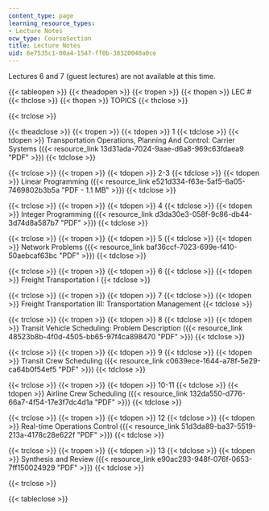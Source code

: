 ```yaml
---
content_type: page
learning_resource_types:
- Lecture Notes
ocw_type: CourseSection
title: Lecture Notes
uid: 6e7535c1-00a4-1547-ff0b-38320040a0ce
---
```


Lectures 6 and 7 (guest lectures) are not available at this time.

{{< tableopen >}}
{{< theadopen >}}
{{< tropen >}}
{{< thopen >}}
LEC #
{{< thclose >}}
{{< thopen >}}
TOPICS
{{< thclose >}}

{{< trclose >}}

{{< theadclose >}}
{{< tropen >}}
{{< tdopen >}}
1
{{< tdclose >}}
{{< tdopen >}}
Transportation Operations, Planning And Control: Carrier Systems ({{< resource_link 13d31ada-7024-9aae-d6a8-969c63fdaea9 "PDF" >}})
{{< tdclose >}}

{{< trclose >}}
{{< tropen >}}
{{< tdopen >}}
2-3
{{< tdclose >}}
{{< tdopen >}}
Linear Programming ({{< resource_link e521d334-f63e-5af5-6a05-7469802b3b5a "PDF - 1.1 MB" >}})
{{< tdclose >}}

{{< trclose >}}
{{< tropen >}}
{{< tdopen >}}
4
{{< tdclose >}}
{{< tdopen >}}
Integer Programming ({{< resource_link d3da30e3-058f-9c86-db44-3d74d8a587b7 "PDF" >}})
{{< tdclose >}}

{{< trclose >}}
{{< tropen >}}
{{< tdopen >}}
5
{{< tdclose >}}
{{< tdopen >}}
Network Problems ({{< resource_link baf36ccf-7023-699e-f410-50aebcaf63bc "PDF" >}})
{{< tdclose >}}

{{< trclose >}}
{{< tropen >}}
{{< tdopen >}}
6
{{< tdclose >}}
{{< tdopen >}}
Freight Transportation I
{{< tdclose >}}

{{< trclose >}}
{{< tropen >}}
{{< tdopen >}}
7
{{< tdclose >}}
{{< tdopen >}}
Freight Transportation III: Transportation Management
{{< tdclose >}}

{{< trclose >}}
{{< tropen >}}
{{< tdopen >}}
8
{{< tdclose >}}
{{< tdopen >}}
Transit Vehicle Scheduling: Problem Description ({{< resource_link 48523b8b-4f0d-4505-bb65-97f4ca898470 "PDF" >}})
{{< tdclose >}}

{{< trclose >}}
{{< tropen >}}
{{< tdopen >}}
9
{{< tdclose >}}
{{< tdopen >}}
Transit Crew Scheduling ({{< resource_link c0639ece-1644-a78f-5e29-ca64b0f54ef5 "PDF" >}})
{{< tdclose >}}

{{< trclose >}}
{{< tropen >}}
{{< tdopen >}}
10-11
{{< tdclose >}}
{{< tdopen >}}
Airline Crew Scheduling ({{< resource_link 132da550-d776-66a7-4f54-17e3f7dc4d1a "PDF" >}})
{{< tdclose >}}

{{< trclose >}}
{{< tropen >}}
{{< tdopen >}}
12
{{< tdclose >}}
{{< tdopen >}}
Real-time Operations Control ({{< resource_link 51d3da89-ba37-5519-213a-4178c28e622f "PDF" >}})
{{< tdclose >}}

{{< trclose >}}
{{< tropen >}}
{{< tdopen >}}
13
{{< tdclose >}}
{{< tdopen >}}
Synthesis and Review ({{< resource_link e90ac293-948f-076f-0653-7ff150024929 "PDF" >}})
{{< tdclose >}}

{{< trclose >}}

{{< tableclose >}}
